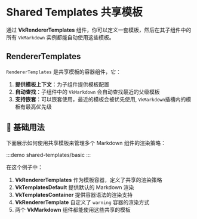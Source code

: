 # Shared Templates 共享模板

通过 **VkRendererTemplates** 组件，你可以定义一套模板，然后在其子组件中的所有 `VkMarkdown` 实例都能自动使用这些模板。

## RendererTemplates

`RendererTemplates` 是共享模板的容器组件，它：

1. **提供模板上下文**：为子组件提供模板配置
2. **自动查找**：子组件中的 `VkMarkdown` 会自动查找最近的父级模板
3. **支持嵌套**：可以嵌套使用，最近的模板会被优先使用, `VkMarkdown`插槽内的模板有最高优先级

## 🚀 基础用法

下面展示如何使用共享模板来管理多个 Markdown 组件的渲染策略：

:::demo
shared-templates/basic
:::

在这个例子中：

1. **VkRendererTemplates** 作为模板容器，定义了共享的渲染策略
2. **VkTemplatesDefault** 提供默认的 Markdown 渲染
3. **VkTemplatesContainer** 提供容器语法的渲染支持
4. **VkRendererTemplate** 自定义了 `warning` 容器的渲染方式
5. 两个 **VkMarkdown** 组件都能使用这些共享的模板
